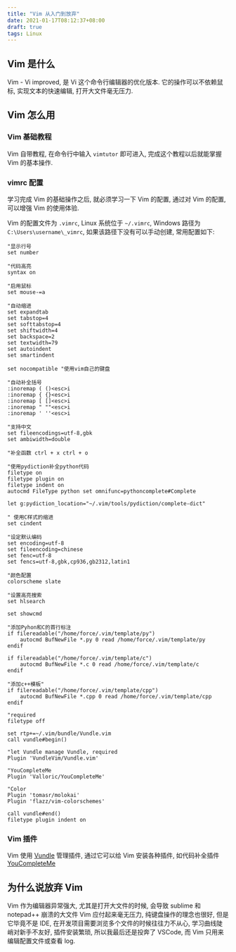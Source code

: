 ```yaml
---
title: "Vim 从入门到放弃"
date: 2021-01-17T08:12:37+08:00
draft: true
tags: Linux
---
```


## Vim 是什么

Vim - Vi improved, 是 Vi 这个命令行编辑器的优化版本. 它的操作可以不依赖鼠标, 实现文本的快速编辑, 打开大文件毫无压力.

## Vim 怎么用

### Vim 基础教程

Vim 自带教程, 在命令行中输入 `vimtutor` 即可进入, 完成这个教程以后就能掌握 Vim 的基本操作.

### vimrc 配置

学习完成 Vim 的基础操作之后, 就必须学习一下 Vim 的配置, 通过对 Vim 的配置, 可以增强 Vim 的使用体验.

Vim 的配置文件为 `.vimrc`, Linux 系统位于 `~/.vimrc`, Windows 路径为 `C:\Users\username\_vimrc`, 如果该路径下没有可以手动创建, 常用配置如下:

```vim
"显示行号
set number

"代码高亮
syntax on

"启用鼠标
set mouse-=a

"自动缩进
set expandtab
set tabstop=4
set softtabstop=4
set shiftwidth=4
set backspace=2
set textwidth=79
set autoindent
set smartindent		

set nocompatible "使用vim自己的键盘

"自动补全括号
:inoremap ( ()<esc>i
:inoremap { {}<esc>i
:inoremap [ []<esc>i
:inoremap " ""<esc>i
:inoremap ' ''<esc>i

"支持中文 
set fileencodings=utf-8,gbk    
set ambiwidth=double  

"补全函数 ctrl + x ctrl + o  

"使用pydiction补全python代码
filetype on
filetype plugin on
filetype indent on
autocmd FileType python set omnifunc=pythoncomplete#Complete    

let g:pydiction_location="~/.vim/tools/pydiction/complete-dict"

" 使用C样式的缩进
set cindent

"设定默认编码
set encoding=utf-8
set fileencoding=chinese
set fenc=utf-8
set fencs=utf-8,gbk,cp936,gb2312,latin1

"颜色配置
colorscheme slate 

"设置高亮搜索
set hlsearch

set showcmd

"添加Pyhon和C的首行标注
if filereadable("/home/force/.vim/template/py")
    autocmd BufNewFile *.py 0 read /home/force/.vim/template/py
endif

if filereadable("/home/force/.vim/template/c")
    autocmd BufNewFile *.c 0 read /home/force/.vim/template/c
endif

"添加c++模板"
if filereadable("/home/force/.vim/template/cpp")
    autocmd BufNewFile *.cpp 0 read /home/force/.vim/template/cpp
endif

"required
filetype off        

set rtp+=~/.vim/bundle/Vundle.vim
call vundle#begin()

"let Vundle manage Vundle, required
Plugin 'VundleVim/Vundle.vim'

"YouCompleteMe
Plugin 'Valloric/YouCompleteMe'

"Color
Plugin 'tomasr/molokai'
Plugin 'flazz/vim-colorschemes'

call vundle#end()
filetype plugin indent on
```

### Vim 插件

Vim 使用 [Vundle](https://github.com/VundleVim/Vundle.vim) 管理插件, 通过它可以给 Vim 安装各种插件, 如代码补全插件 [YouCompleteMe](https://github.com/ycm-core/YouCompleteMe)

## 为什么说放弃 Vim

Vim 作为编辑器异常强大, 尤其是打开大文件的时候, 会导致 sublime 和 notepad++ 崩溃的大文件 Vim 应付起来毫无压力, 纯键盘操作的理念也很好, 但是它毕竟不是 IDE, 在开发项目需要浏览多个文件的时候往往力不从心, 学习曲线陡峭对新手不友好, 插件安装繁琐, 所以我最后还是投奔了 VSCode, 而 Vim 只用来编辑配置文件或查看 log.
